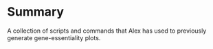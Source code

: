 # Summary

A collection of scripts and commands that Alex has used to previously generate gene-essentiality plots.